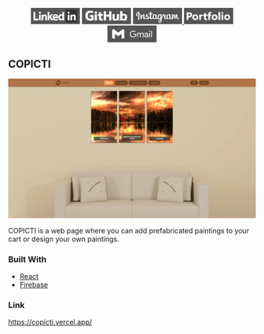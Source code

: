 <p align="center">
  <a href="https://www.linkedin.com/in/giulianoconti/"><img width="100" src="https://raw.githubusercontent.com/giulianoconti/api/main/svgs/linkedin.svg" alt="LinkedIn"></a>
  <a href="https://github.com/giulianoconti"><img width="100" src="https://raw.githubusercontent.com/giulianoconti/api/main/svgs/github.svg" alt="GitHub"></a>
  <a href="https://www.instagram.com/giulianocontii/"><img width="100" src="https://raw.githubusercontent.com/giulianoconti/api/main/svgs/instagram.svg" alt="Instagram">
  <a href="https://giulianoconti.com/"><img width="100" src="https://raw.githubusercontent.com/giulianoconti/api/main/svgs/portfolio.png" alt="Portfolio">
</a>
  <a href="mailto:giuliconti1@gmail.com"><img width="100" src="https://raw.githubusercontent.com/giulianoconti/api/main/svgs/gmail.png" alt="Mail"></a>
</p>

## COPICTI

![COPICTI](https://raw.githubusercontent.com/giulianoconti/api/main/imagesProjects/images_1920x1080/copicti.webp?raw=true)

COPICTI is a web page where you can add prefabricated paintings to your cart or design your own paintings.

### Built With

* [React](https://reactjs.org/)
* [Firebase](https://firebase.google.com/)

### Link

https://copicti.vercel.app/

